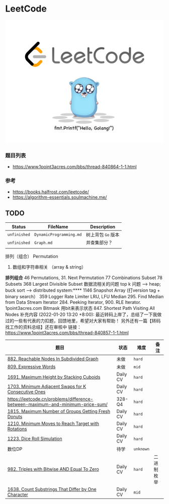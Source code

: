 # LeetCode

![img](images/hello_leetcode.png)

### 题目列表

- https://www.1point3acres.com/bbs/thread-840864-1-1.html

### 参考

- https://books.halfrost.com/leetcode/
- https://algorithm-essentials.soulmachine.me/
  

## TODO

| Status       | FileName                | Description        |
| ------------ | ----------------------- | ------------------ |
| `unfinished` | `DynamicProgramming.md` | 树上背包 `Go` 版本 |
| `unfinished` | `Graph.md`              | 并查集部分？       |
|              |                         |                    |

排列（组合） Permutation



1. 数组和字符串相关 （array & string）
  
  
  
  **排列组合**
  46 Permutations, 31. Next Permutation
  77 Combinations
  Subset
  78 Subsets
  368 Largest Divisible Subset
  数据流相关的问题
  top k 问题 --> heap; buck sort -->  distributed system:****
  1146 Snapshot Array  (打version tag + binary search）
  359 Logger Rate Limiter
  LRU, LFU
  Median 295. Find Median from Data Stream
  Iterator  284. Peeking Iterator, 900. RLE Iterator. 1point3acres.com
  Bitmask 用bit来表示状态 847. Shortest Path Visiting All Nodes
  补充内容 (2022-01-20 13:20 +8:00):
  最近转码上岸了，总结了一下我做过的一些有代表的力扣题，回馈地里，希望对大家有帮助！
  另外还有一篇【转码找工作的资料总结】还在审核中
  链接： https://www.1point3acres.com/bbs/thread-840857-1-1.html



| 题目                                                         | 状态     | 难度      | 备注       |
| ------------------------------------------------------------ | -------- | --------- | ---------- |
| [882. Reachable Nodes In Subdivided Graph](https://leetcode.cn/problems/reachable-nodes-in-subdivided-graph/) | 未做     | `hard`    |            |
| [809. Expressive Words](https://leetcode.cn/problems/expressive-words/) | 未做     | `mid`     |            |
| [1691. Maximum Height by Stacking Cuboids ](https://leetcode.cn/problems/maximum-height-by-stacking-cuboids/) | Daily CV | `hard`    |            |
| [1703. Minimum Adjacent Swaps for K Consecutive Ones](https://leetcode.cn/problems/minimum-adjacent-swaps-for-k-consecutive-ones/) | Daily CV | `hard`    |            |
| https://leetcode.cn/problems/difference-between-maximum-and-minimum-price-sum/ | 328-Q4   | `hard`    |            |
| [1815. Maximum Number of Groups Getting Fresh Donuts](https://leetcode.cn/problems/maximum-number-of-groups-getting-fresh-donuts/) | Daily CV | `hard`    |            |
| [1210. Minimum Moves to Reach Target with Rotations](https://leetcode.cn/problems/minimum-moves-to-reach-target-with-rotations/) | Daily CV | `hard`    |            |
| [1223. Dice Roll Simulation](https://leetcode.cn/problems/dice-roll-simulation/) | Daily CV | `hard`    |            |
| 数位DP                                                       | 待学     | `unknown` |            |
| [982. Triples with Bitwise AND Equal To Zero](https://leetcode.cn/problems/triples-with-bitwise-and-equal-to-zero/) | Daily CV | `hard`    | 二进制枚举 |
| [1638. Count Substrings That Differ by One Character](https://leetcode.cn/problems/count-substrings-that-differ-by-one-character/) | Daily CV | `mid`     |            |

